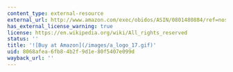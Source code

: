 ```yaml
---
content_type: external-resource
external_url: http://www.amazon.com/exec/obidos/ASIN/0801480884/ref=nosim/mitopencourse-20
has_external_license_warning: true
license: https://en.wikipedia.org/wiki/All_rights_reserved
status: ''
title: '![Buy at Amazon](/images/a_logo_17.gif)'
uid: 8068afea-6fb8-4b2f-9d1e-80f5407e099d
wayback_url: ''
---
```

